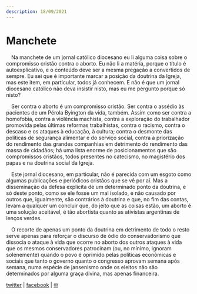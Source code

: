 ```yaml
---
description: 18/09/2021
---
```


# Manchete

<p>&emsp;Na manchete de um jornal católico diocesano eu li alguma coisa sobre o compromisso cristão contra o aborto. Eu não li a matéria, porque o título é autoexplicativo, e o conteúdo deve ser a mesma pregação a convertidos de sempre. Eu sei que é importante marcar a posição da doutrina da Igreja, mas este item, em particular, todos já conhecem. E não é que um jornal diocesano católico não deva insistir nisto, mas eu me pergunto porque só nisto?</p>
<p>&emsp;Ser contra o aborto é um compromisso cristão. Ser contra o assédio às pacientes de um Pérola Byington da vida, também. Assim como ser contra a homofobia, contra a violência machista, contra a exploração do trabalhador promovida pelas últimas reformas trabalhistas, contra o racismo, contra o descaso e os ataques à educação, à cultura; contra o desmonte das políticas de segurança alimentar e do serviço social, contra a priorização do rendimento das grandes companhias em detrimento do rendimento das massa de cidadãos; há uma lista enorme de posicionamentos que são compromissos cristãos, todos presentes no catecismo, no magistério dos papas e na doutrina social da Igreja.</p>
<p>&emsp;Este jornal diocesano, em particular, não é parecida com um esgoto como algumas publicações e periódicos cristãos que se vê por aí. Mas a disseminação da defesa explícita de um determinado ponto da doutrina, e só deste ponto, como se ele fosse um mal isolado, e não causado por outros que, igualmente, são contrários à doutrina e que, no fim das contas, levam a qualquer um concluir que, do jeito que as coisas estão, um aborto é uma solução aceitável, é tão abortista quanto as ativistas argentinas de lenços verdes.</p>
<p>&emsp;O recorte de apenas um ponto da doutrina em detrimento de todo o resto serve apenas para reforçar o discurso de ódio do conservadorismo que dissocia o ataque à vida que ocorre no aborto dos outros ataques à vida que os mesmos conservadores patrocinam (ou, no mínimo, ignoram solenemente) quando o povo é oprimido pelas políticas econômicas e sociais que tanto o governo quanto o congresso aprovam semana após semana, numa espécie de jansenismo onde os eleitos não são determinados por alguma graça divina, mas apenas financeira.</p>

[twitter](https://twitter.com/mrclmlt) | [facebook](https://www.facebook.com/mrclmlt) | [✉](mailto:mrclmlt@gmail.com)
